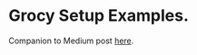 # Grocy Setup Examples.

Companion to Medium post [here](https://journal.highlandsolutions.com/how-to-set-up-an-erp-for-household-management-41d8b288a83d).
